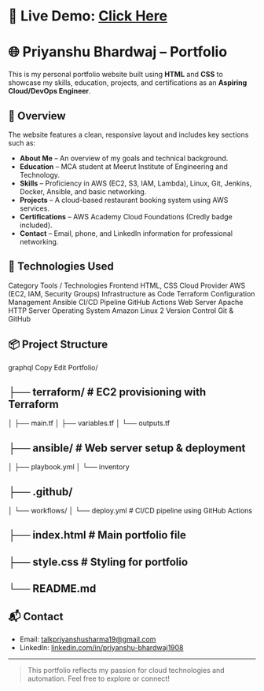 # 🔗 **Live Demo:** [Click Here](https://github.com/PRIYANSHU19BHARDWAJ/Portfolio)

# 🌐 Priyanshu Bhardwaj – Portfolio

This is my personal portfolio website built using **HTML** and **CSS** to showcase my skills, education, projects, and certifications as an **Aspiring Cloud/DevOps Engineer**.

## 📄 Overview

The website features a clean, responsive layout and includes key sections such as:

- **About Me** – An overview of my goals and technical background.
- **Education** – MCA student at Meerut Institute of Engineering and Technology.
- **Skills** – Proficiency in AWS (EC2, S3, IAM, Lambda), Linux, Git, Jenkins, Docker, Ansible, and basic networking.
- **Projects** – A cloud-based restaurant booking system using AWS services.
- **Certifications** – AWS Academy Cloud Foundations (Credly badge included).
- **Contact** – Email, phone, and LinkedIn information for professional networking.

## 🚀 Technologies Used

Category	Tools / Technologies
Frontend	HTML, CSS
Cloud Provider	AWS (EC2, IAM, Security Groups)
Infrastructure as Code	Terraform
Configuration Management	Ansible
CI/CD Pipeline	GitHub Actions
Web Server	Apache HTTP Server
Operating System	Amazon Linux 2
Version Control	Git & GitHub

## 📦 Project Structure

graphql
Copy
Edit
Portfolio/
## ├── terraform/               # EC2 provisioning with Terraform
│   ├── main.tf
│   ├── variables.tf
│   └── outputs.tf

## ├── ansible/                 # Web server setup & deployment
│   ├── playbook.yml
│   └── inventory

## ├── .github/
│   └── workflows/
│       └── deploy.yml       # CI/CD pipeline using GitHub Actions

## ├── index.html               # Main portfolio file

## ├── style.css                # Styling for portfolio

## └── README.md

## 📬 Contact

- Email: [talkpriyanshusharma19@gmail.com](mailto:talkpriyanshusharma19@gmail.com)  
- LinkedIn: [linkedin.com/in/priyanshu-bhardwaj1908](https://www.linkedin.com/in/priyanshu-bhardwaj1908)

---

> This portfolio reflects my passion for cloud technologies and automation. Feel free to explore or connect!


